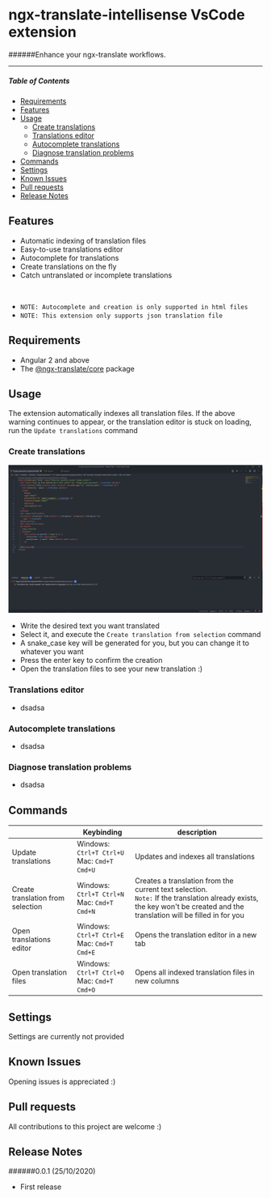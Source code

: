 # ngx-translate-intellisense VsCode extension

######Enhance your ngx-translate workflows.

---

##### Table of Contents

- [Requirements](#requirements)
- [Features](#features)
- [Usage](#usage)
  - [Create translations](#createtranslations)
  - [Translations editor](#translationseditor)
  - [Autocomplete translations](#autocompletetranslations)
  - [Diagnose translation problems](#diagnosetranslationproblems)
- [Commands](#commands)
- [Settings](#settings)
- [Known Issues](#knownissues)
- [Pull requests](#pullrequests)
- [Release Notes](#releasenotes)

## Features

- Automatic indexing of translation files
- Easy-to-use translations editor
- Autocomplete for translations
- Create translations on the fly
- Catch untranslated or incomplete translations

<br />

- `NOTE: Autocomplete and creation is only supported in html files`
- `NOTE: This extension only supports json translation file`

## Requirements

- Angular 2 and above
- The [@ngx-translate/core](https://github.com/ngx-translate/core "Open ngx-translate on GitHub") package

## Usage

The extension automatically indexes all translation files. If the above warning continues to appear, or the translation editor is stuck on loading, run the `Update translations` command

### Create translations

![Translation creation demo](docs/demo_create.gif)

- Write the desired text you want translated
- Select it, and execute the `Create translation from selection` command
- A snake_case key will be generated for you, but you can change it to whatever you want
- Press the enter key to confirm the creation
- Open the translation files to see your new translation :)

### Translations editor

- dsadsa

### Autocomplete translations

- dsadsa

### Diagnose translation problems

- dsadsa

## Commands

|                                   | Keybinding                                        | description                                                                                                                                                                     |
| --------------------------------- | ------------------------------------------------- | ------------------------------------------------------------------------------------------------------------------------------------------------------------------------------- |
| Update translations               | Windows: `Ctrl+T Ctrl+U` <br/> Mac: `Cmd+T Cmd+U` | Updates and indexes all translations                                                                                                                                            |
| Create translation from selection | Windows: `Ctrl+T Ctrl+N` <br/> Mac: `Cmd+T Cmd+N` | Creates a translation from the current text selection. <br /> `Note:` If the translation already exists, the key won't be created and the translation will be filled in for you |
| Open translations editor          | Windows: `Ctrl+T Ctrl+E` <br/> Mac: `Cmd+T Cmd+E` | Opens the translation editor in a new tab                                                                                                                                       |
| Open translation files            | Windows: `Ctrl+T Ctrl+O` <br/> Mac: `Cmd+T Cmd+O` | Opens all indexed translation files in new columns                                                                                                                              |

## Settings

Settings are currently not provided

<!-- |                                           | type    | default | description                                     |
| ----------------------------------------- | ------- | ------- | ----------------------------------------------- |
| ng-translate-intellisense.isEnable        | boolean | true    | Toggle the highlight, default is true.          |
| ng-translate-intellisense.isCaseSensitive | boolean | true    | Whether the keywords are case sensitive or not. | -->

## Known Issues

Opening issues is appreciated :)

## Pull requests

All contributions to this project are welcome :)

## Release Notes

######0.0.1 (25/10/2020)

- First release
